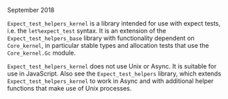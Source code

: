 September 2018

`Expect_test_helpers_kernel` is a library intended for use with expect
tests, i.e. the `let%expect_test` syntax.  It is an extension of the
`Expect_test_helpers_base` library with functionality dependent on
`Core_kernel`, in particular stable types and allocation tests that
use the `Core_kernel.Gc` module.  

`Expect_test_helpers_kernel` does not use Unix or Async.  It is
suitable for use in JavaScript.  Also see the `Expect_test_helpers`
library, which extends `Expect_test_helpers_kernel` to work in Async
and with additional helper functions that make use of Unix processes.
